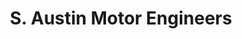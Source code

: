 ---
title: "S. Austin Motor Engineers"
url: /ilkeston/s-austin-motor-engineers/
shop: car repair
---